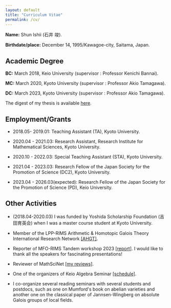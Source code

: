 ```yaml
---
layout: default
title: "Curriculum Vitae"
permalink: /cv/
---
```


**Name:** Shun Ishii (石井 竣).

**Birthdate/place:** December 14, 1995/Kawagoe-city, Saitama, Japan.

## Academic Degree

**BC:** March 2018, Keio University (supervisor : Professor Kenichi Bannai).

**MC:** March 2020, Kyoto University (supervisor : Professor Akio Tamagawa).

**DC:** March 2023, Kyoto University (supervisor : Professor Akio Tamagawa).

The digest of my thesis is available [here](https://repository.kulib.kyoto-u.ac.jp/dspace/handle/2433/283508).

## Employment/Grants

- 2018.05- 2019.01: Teaching Assistant (TA), Kyoto University.

- 2020.04 - 2021.03: Research Assistant, Research Institute for Mathematical Sciences, Kyoto University.

- 2020.10 - 2022.03: Special Teaching Assistant (STA), Kyoto University.

- 2021.04 - 2023.03: Research Fellow of the Japan Society for the Promotion of Science (DC2), Kyoto University.

- 2023.04 - 2026.03(expected): Research Fellow of the Japan Society for the Promotion of Science (PD), Keio University.

## Other Activities

- (2018.04-2020.03) I was funded by Yoshida Scholarship Foundation (吉田育英会) when I was a master course student at Kyoto University.

- Member of the LPP-RIMS Arithmetic & Homotopic Galois Theory International Research Network [[AHGT]](https://ahgt.math.cnrs.fr).

- Reporter of MFO-RIMS Tandem workshop 2023 [[report]](https://publications.mfo.de/handle/mfo/4128). I would like to thank all the speakers for fascinating presentations!

- Reviewer of MathSciNet [[my reviews]](https://mathscinet.ams.org/mathscinet/author?authorId=1498106).

- One of the organizers of Keio Algebra Seminar [[schedule]](https://www.math.keio.ac.jp/information/seminar/).

- I co-organize several reading seminars with several students and postdocs, such as one on Mumford's book on abelian varieties and another one on the classical paper of Jannsen-Wingberg on absolute Galois groups of local fields.
